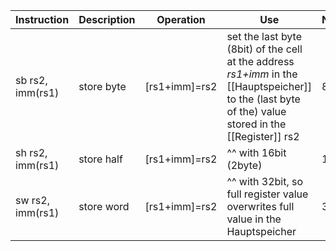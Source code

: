 
| Instruction      | Description | Operation      | Use                                                                                                                                                      | Notes |
| ---------------- | ----------- | -------------- | -------------------------------------------------------------------------------------------------------------------------------------------------------- | ----- |
| sb rs2, imm(rs1) | store byte  | \[rs1+imm]=rs2 | set the last byte (8bit) of the cell at the address _rs1+imm_ in the [[Hauptspeicher]]<br>to the (last byte of the) value stored in the [[Register]] rs2 | 8bit  |
| sh rs2, imm(rs1) | store half  | \[rs1+imm]=rs2 | ^^ with 16bit (2byte)                                                                                                                                    | 16bit |
| sw rs2, imm(rs1) | store word  | \[rs1+imm]=rs2 | ^^ with 32bit, so full register value overwrites full value in the Hauptspeicher                                                                         | 32bit |
